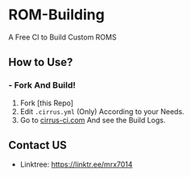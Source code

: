 # ROM-Building
A Free CI to Build Custom ROMS

## How to Use?

### - Fork And Build!
1. Fork [this Repo]
2. Edit ```.cirrus.yml``` (Only) According to your Needs.
3. Go to [cirrus-ci.com](https://cirrus-ci.com) And see the Build Logs.

## Contact US 

- Linktree: https://linktr.ee/mrx7014
 
